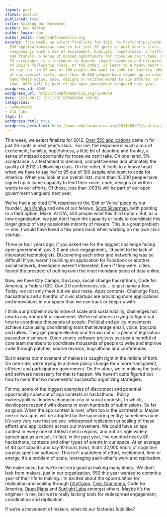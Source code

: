 ```yaml
---
layout: post
status: publish
published: true
title: Scaling Our Movement
author: Dan Melton
author_login: dan
author_email: dan@codeforamerica.org
excerpt: This week, we select finalists for 2012. <a href="http://codeforamerica.org/2011/08/16/over-550-step-up/">Over
  550 applications</a> came in for just 26 spots in next year's class.  For me, the
  response is such a mix of excitement, humility, hopefulness, a little bit of daunting
  and frankly, a sense of missed opportunity for those we can't take. On one hand,
  5% acceptance is a testament to demand, competitiveness and ultimately the quality
  of 2012's fellowship class. On the other, it leads to a heavy heart when we have
  to say 'no' to 95 out of 100 people who want to code for America. When you look
  at our overall lists, more than 10,000 people have signed up in some capacity to
  lend their voice, code, designs or written words to our efforts. Of those, less
  than .003% will be part of our open government vanguard next year.
wordpress_id: 8049
wordpress_url: http://codeforamerica.org/?p=8049
date: 2011-08-17 12:11:37.000000000 +00:00
categories:
- Commentary
- CfA Labs
tags: []
wordpress_html: true
wordpress_permalink: http://www.codeforamerica.org/2011/08/17/scaling-our-movement/
---
```


<p>This week, we select finalists for 2012. <a href="http://codeforamerica.org/2011/08/16/over-550-step-up/">Over 550 applications</a> came in for just 26 spots in next year’s class.  For me, the response is such a mix of excitement, humility, hopefulness, a little bit of daunting and frankly, a sense of missed opportunity for those we can’t take. On one hand, 5% acceptance is a testament to demand, competitiveness and ultimately the quality of 2012′s fellowship class. On the other, it leads to a heavy heart when we have to say ‘no’ to 95 out of 100 people who want to code for America. When you look at our overall lists, more than 10,000 people have signed up in some capacity to lend their voice, code, designs or written words to our efforts. Of those, less than .003% will be part of our open government vanguard next year.<span id="more-8049"></span></p>
<p>We’ve had a spirited CFA response to the ‘Exit or Voice’ <a href="http://www.nytimes.com/2011/08/05/world/europe/05iht-letter05.html?_r=2&amp;ref=europe" id="jghu" title="piece">piece</a> by our founder, <a href="http://codeforamerica.org/2011/08/07/exit-or-voice-how-about-neither/" id="cda0" title="Jen Pahlka">Jen Pahlka</a> and one of our fellows, <a href="http://codeforamerica.org/2011/08/09/the-passionate-minority/" id="b9jq" title="Scott Silverman">Scott Silverman</a>, both pointing to a third option, Make. At CfA, 550 people want this third option. But, as a new organization, we just don’t have the capacity or tools to coordinate this larger group of very passionate minority of makers. This is a great problem — one, I would have loved a few years back when working on my own civic startup.</p>
<p>Three or four years ago, if you asked me for the biggest challenge facing open government, gov 2.0 and civic engagement, I’d point to the lack of interested technologists. Discovering each other and networking was so difficult! If you weren’t building an application for Facebook or another social network, developers weren’t interested. Even if they were, cities feared the prospect of putting even the most mundane piece of data online.</p>
<p>Now, we have City Camps, GovLoop, social change hackathons, Code for America, a Federal CIO, Gov 2.0 conferences, etc… to just name a few. Today, we not only meet but we also make. Apps contents, Challenge Post, hackathons and a handful of civic startups are providing more applications and innovations in our space than we can track or keep up with.</p>
<p>I think our problem now is more of scale and sustainability, challenges not new to any nonprofit or movement. We’re not alone in trying to figure out how to coordinate thousands of people. Political and policy movements achieve scale using coordinating tools that leverage email, voice, boycots and rallies. They get people elected and thrown out or a piece of legislation passed or dismissed. Open source software projects use just a handful of core team members to coordinate thousands of people to write and improve code through patches, source revision, bug-athons and conferences.</p>
<p>But it seems our movement of makers is caught right in the middle of both. On one side, we’re trying to achieve policy change for a more transparent, efficient and participatory government. On the other, we’re making the tools and software necessary for that to happen. We haven’t quite figured out how to meld the two movements’ successful organizing strategies.</p>
<p>For me, some of the biggest examples of disconnect and potential opportunity come out of app contests or hackathons.  Policy makers/political leaders champion city or social contests, to which, developers respond with dozens or even hundreds of submissions. So far so good. When the app contest is over, often too is the partnership. Maybe one or two apps will be adopted by the sponsoring entity; sometimes none. It’s very very rare that we see  widespread replication or scaling of these efforts and applications across our movement. We could have an app contest in every one of 360ish metro regions, and not a single widely spread app as a result. In fact, in the past year, I’ve counted nearly 80 hackathons, contests and other types of events in our space. At an average of 40 participants and say 10 hours (low), that’s 32,000 hours of cognitive surplus spent on software. This isn’t a problem of effort, excitement, time or energy. It’s a problem of scale, leveraging each other’s work and replication.</p>
<p>We make once, but we’re not very good at making many times.  We don’t lack from makers, just in our organization, 550 this year wanted to commit a year of their life to making. I’m excited about the opportunities for replication and scaling through <a href="http://citycamp.govfresh.com/">CityCamp</a>, <a href="http://www.civiccommons.org">Civic Commons</a>, Code for America, <a href="http://www.openplans.org">Open Plans</a> and <a href="http://www.sunlightlabs.org">Sunlight Labs</a> amongst others. Maybe it’s the engineer in me, but we’re really lacking tools for widespread engagement, coordination and replication.</p>
<p>If we’re a movement of makers, what do our factories look like?</p>
